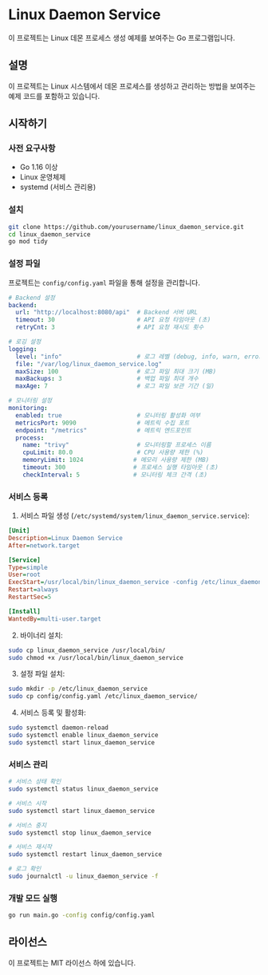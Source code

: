 # Linux Daemon Service

이 프로젝트는 Linux 데몬 프로세스 생성 예제를 보여주는 Go 프로그램입니다.

## 설명

이 프로젝트는 Linux 시스템에서 데몬 프로세스를 생성하고 관리하는 방법을 보여주는 예제 코드를 포함하고 있습니다.

## 시작하기

### 사전 요구사항
- Go 1.16 이상
- Linux 운영체제
- systemd (서비스 관리용)

### 설치

```bash
git clone https://github.com/yourusername/linux_daemon_service.git
cd linux_daemon_service
go mod tidy
```

### 설정 파일

프로젝트는 `config/config.yaml` 파일을 통해 설정을 관리합니다.

```yaml
# Backend 설정
backend:
  url: "http://localhost:8080/api"  # Backend 서버 URL
  timeout: 30                       # API 요청 타임아웃 (초)
  retryCnt: 3                       # API 요청 재시도 횟수

# 로깅 설정
logging:
  level: "info"                     # 로그 레벨 (debug, info, warn, error)
  file: "/var/log/linux_daemon_service.log"
  maxSize: 100                      # 로그 파일 최대 크기 (MB)
  maxBackups: 3                     # 백업 파일 최대 개수
  maxAge: 7                         # 로그 파일 보관 기간 (일)

# 모니터링 설정
monitoring:
  enabled: true                     # 모니터링 활성화 여부
  metricsPort: 9090                 # 메트릭 수집 포트
  endpoint: "/metrics"              # 메트릭 엔드포인트
  process:
    name: "trivy"                   # 모니터링할 프로세스 이름
    cpuLimit: 80.0                  # CPU 사용량 제한 (%)
    memoryLimit: 1024              # 메모리 사용량 제한 (MB)
    timeout: 300                   # 프로세스 실행 타임아웃 (초)
    checkInterval: 5               # 모니터링 체크 간격 (초)
```

### 서비스 등록

1. 서비스 파일 생성 (`/etc/systemd/system/linux_daemon_service.service`):

```ini
[Unit]
Description=Linux Daemon Service
After=network.target

[Service]
Type=simple
User=root
ExecStart=/usr/local/bin/linux_daemon_service -config /etc/linux_daemon_service/config.yaml
Restart=always
RestartSec=5

[Install]
WantedBy=multi-user.target
```

2. 바이너리 설치:
```bash
sudo cp linux_daemon_service /usr/local/bin/
sudo chmod +x /usr/local/bin/linux_daemon_service
```

3. 설정 파일 설치:
```bash
sudo mkdir -p /etc/linux_daemon_service
sudo cp config/config.yaml /etc/linux_daemon_service/
```

4. 서비스 등록 및 활성화:
```bash
sudo systemctl daemon-reload
sudo systemctl enable linux_daemon_service
sudo systemctl start linux_daemon_service
```

### 서비스 관리

```bash
# 서비스 상태 확인
sudo systemctl status linux_daemon_service

# 서비스 시작
sudo systemctl start linux_daemon_service

# 서비스 중지
sudo systemctl stop linux_daemon_service

# 서비스 재시작
sudo systemctl restart linux_daemon_service

# 로그 확인
sudo journalctl -u linux_daemon_service -f
```

### 개발 모드 실행

```bash
go run main.go -config config/config.yaml
```

## 라이선스

이 프로젝트는 MIT 라이선스 하에 있습니다. 